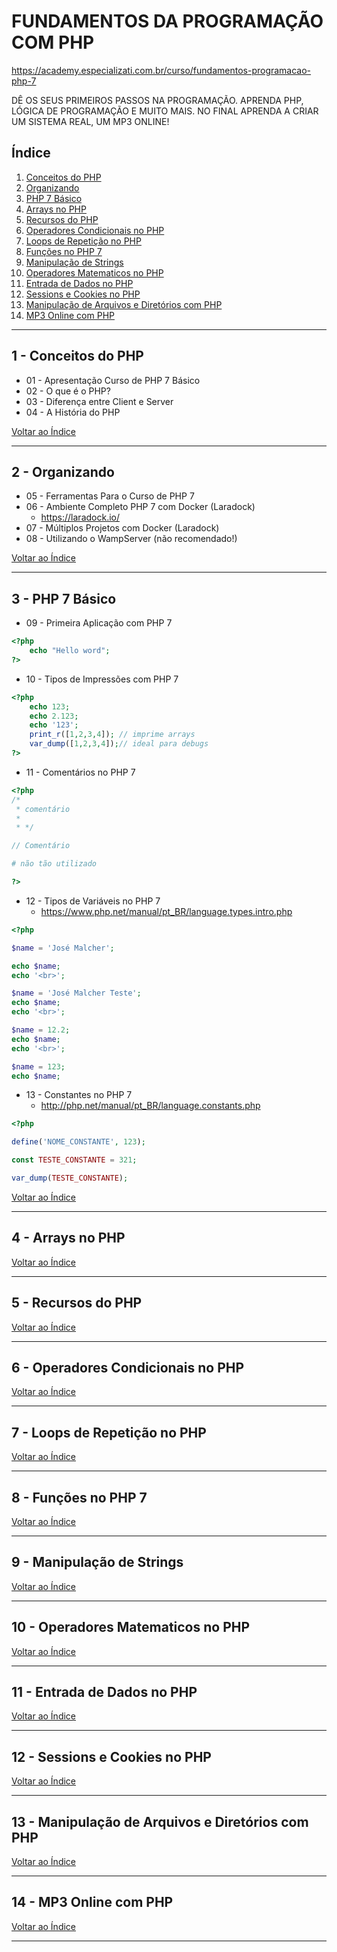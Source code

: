 # FUNDAMENTOS DA PROGRAMAÇÃO COM PHP

https://academy.especializati.com.br/curso/fundamentos-programacao-php-7

DÊ OS SEUS PRIMEIROS PASSOS NA PROGRAMAÇÃO. APRENDA PHP, LÓGICA DE PROGRAMAÇÃO E MUITO MAIS. NO FINAL APRENDA A CRIAR UM SISTEMA REAL, UM MP3 ONLINE!

## <a name="indice">Índice</a>

1. [Conceitos do PHP](#parte1)     
2. [Organizando](#parte2)     
3. [PHP 7 Básico](#parte3)     
4. [Arrays no PHP](#parte4)     
5. [Recursos do PHP](#parte5)     
6. [Operadores Condicionais no PHP](#parte6)     
7. [Loops de Repetição no PHP](#parte7)     
8. [Funções no PHP 7](#parte8)     
9. [Manipulação de Strings](#parte9)     
10. [Operadores Matematicos no PHP](#parte10)     
11. [Entrada de Dados no PHP](#parte11)     
12. [Sessions e Cookies no PHP](#parte12)     
13. [Manipulação de Arquivos e Diretórios com PHP](#parte13)     
14. [MP3 Online com PHP](#parte14)     
---


## <a name="parte1">1 - Conceitos do PHP</a>

- 01 - Apresentação Curso de PHP 7 Básico
- 02 - O que é o PHP?
- 03 - Diferença entre Client e Server
- 04 - A História do PHP 

[Voltar ao Índice](#indice)

---


## <a name="parte2">2 - Organizando</a>

- 05 - Ferramentas Para o Curso de PHP 7
- 06 - Ambiente Completo PHP 7 com Docker (Laradock)
  - https://laradock.io/
- 07 - Múltiplos Projetos com Docker (Laradock)
- 08 - Utilizando o WampServer (não recomendado!)

[Voltar ao Índice](#indice)

---


## <a name="parte3">3 - PHP 7 Básico</a>

- 09 - Primeira Aplicação com PHP 7

```php
<?php
    echo "Hello word";
?>
```
 
- 10 - Tipos de Impressões com PHP 7

```php
<?php
    echo 123;
    echo 2.123;
    echo '123';
    print_r([1,2,3,4]); // imprime arrays
    var_dump([1,2,3,4]);// ideal para debugs
?>
```
 
- 11 - Comentários no PHP 7

```php
<?php
/*
 * comentário
 * 
 * */

// Comentário

# não tão utilizado  

?>
```

- 12 - Tipos de Variáveis no PHP 7
  - https://www.php.net/manual/pt_BR/language.types.intro.php
```php
<?php

$name = 'José Malcher';

echo $name;
echo '<br>';

$name = 'José Malcher Teste';
echo $name;
echo '<br>';

$name = 12.2;
echo $name;
echo '<br>';

$name = 123;
echo $name;
```

- 13 - Constantes no PHP 7
  - http://php.net/manual/pt_BR/language.constants.php

```php
<?php

define('NOME_CONSTANTE', 123);

const TESTE_CONSTANTE = 321;

var_dump(TESTE_CONSTANTE);
```

[Voltar ao Índice](#indice)

---


## <a name="parte4">4 - Arrays no PHP</a>



[Voltar ao Índice](#indice)

---


## <a name="parte5">5 - Recursos do PHP</a>



[Voltar ao Índice](#indice)

---


## <a name="parte6">6 - Operadores Condicionais no PHP</a>



[Voltar ao Índice](#indice)

---


## <a name="parte7">7 - Loops de Repetição no PHP</a>



[Voltar ao Índice](#indice)

---


## <a name="parte8">8 - Funções no PHP 7</a>



[Voltar ao Índice](#indice)

---


## <a name="parte9">9 - Manipulação de Strings</a>



[Voltar ao Índice](#indice)

---


## <a name="parte10">10 - Operadores Matematicos no PHP</a>



[Voltar ao Índice](#indice)

---


## <a name="parte11">11 - Entrada de Dados no PHP</a>



[Voltar ao Índice](#indice)

---


## <a name="parte12">12 - Sessions e Cookies no PHP</a>



[Voltar ao Índice](#indice)

---


## <a name="parte13">13 - Manipulação de Arquivos e Diretórios com PHP</a>



[Voltar ao Índice](#indice)

---


## <a name="parte14">14 - MP3 Online com PHP</a>



[Voltar ao Índice](#indice)

---

